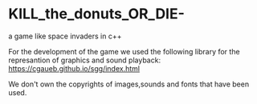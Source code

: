 # KILL_the_donuts_OR_DIE-
a game like space invaders in c++

For the development of the game we used the following library for the represantion of graphics and sound playback:
https://cgaueb.github.io/sgg/index.html

We don't own the copyrights of images,sounds and fonts that have been used.
